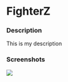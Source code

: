 <h1>FighterZ</h1>

<h3>Description</h3>

<p>
    This is my description
</p>

<h3>Screenshots</h3>
<img src="https://github.com/apark0648/FighterZZ/blob/master/Start%20Screen.PNG"
